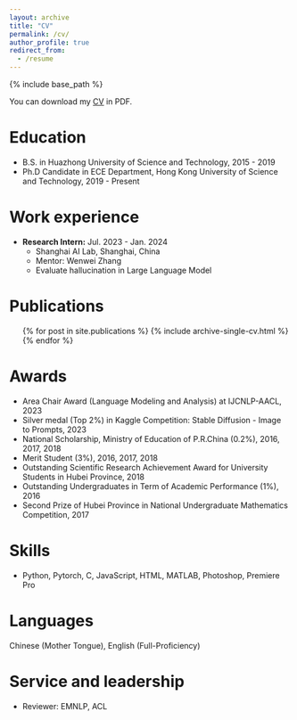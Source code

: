 ```yaml
---
layout: archive
title: "CV"
permalink: /cv/
author_profile: true
redirect_from:
  - /resume
---
```


{% include base_path %}

You can download my [CV](https://ziweiji.github.io/files/Ziwei_JI__s_CV.pdf) in PDF.


Education
======
* B.S. in Huazhong University of Science and Technology, 2015 - 2019
* Ph.D Candidate in ECE Department, Hong Kong University of Science and Technology, 2019 - Present

Work experience
======
* **Research Intern:** Jul. 2023 - Jan. 2024 
  * Shanghai AI Lab, Shanghai, China
  * Mentor: Wenwei Zhang
  * Evaluate hallucination in Large Language Model
  
<!-- * **Research Intern:** Sept. 2017 - Feb. 2018 
  * Wuhan National Laboratory for Optoelectronics, Wuhan, China
  * Supervisor: [Prof. Xiangshui Miao](https://baike.baidu.com/item/%E7%BC%AA%E5%90%91%E6%B0%B4/5125689), and [Prof. Yuhui He](http://faculty.hust.edu.cn/heyuhui/zh_CN/skxx/872850/content/2356.htm)
  
  * Numerical simulation of electrokinetic phenomena in nano fluidics.
  * Publish two papers about the impact of membrane surface charges and ionization equilibrium of weak electrolytes
   -->


Publications
======
  <ul>{% for post in site.publications %}
    {% include archive-single-cv.html %}
  {% endfor %}</ul>
  

Awards
======
* Area Chair Award (Language Modeling and Analysis) at IJCNLP-AACL, 2023
* Silver medal (Top 2%) in Kaggle Competition: Stable Diffusion - Image to Prompts, 2023
* National Scholarship, Ministry of Education of P.R.China (0.2%), 2016, 2017, 2018
* Merit Student (3%), 2016, 2017, 2018
* Outstanding Scientific Research Achievement Award for University Students in Hubei Province, 2018
* Outstanding Undergraduates in Term of Academic Performance (1%), 2016
* Second Prize of Hubei Province in National Undergraduate Mathematics Competition, 2017


Skills
======
* Python, Pytorch, C, JavaScript, HTML, MATLAB, Photoshop, Premiere Pro


Languages 
======
Chinese (Mother Tongue), English (Full-Proficiency)

Service and leadership
======
* Reviewer: EMNLP, ACL





<!-- Talks
======
  <ul>{% for post in site.talks %}
    {% include archive-single-talk-cv.html %}
  {% endfor %}</ul> -->
  
<!-- Teaching
======
  <ul>{% for post in site.teaching %}
    {% include archive-single-cv.html %}
  {% endfor %}</ul> -->
  
